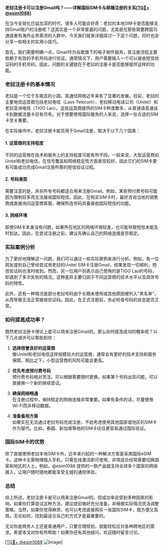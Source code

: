 **老挝注册卡可以注册Gmail吗？——详解国际SIM卡与邮箱注册的关系[[TG💪+ @esim1088](https://t.me/s/esim1088)]**

在当今全球化日益加深的时代，很多人可能会好奇：老挝的本地SIM卡是否能够支持Gmail账户的注册呢？这其实是一个非常普遍的问题，尤其是在那些需要跨国沟通或者有海外业务需求的人群中。今天我们就来详细探讨一下这个问题，同时也会分享一些相关的实用小技巧。

首先，我们需要明确一点，Gmail作为谷歌旗下的电子邮件服务，其注册流程主要依赖于有效的手机号码进行验证。通常情况下，用户需要输入一个可以接收短信验证码的手机号码。因此，问题的关键就在于老挝的注册卡是否能够提供这样的功能。

### 老挝注册卡的基本情况

老挝是一个位于东南亚的小国，其通信网络近年来有了显著的发展。目前，老挝的主要电信运营商包括老挝电信（Laos Telecom）、老挝移动电话公司（Unitel）和老挝亚洲电信（TIGO Lao）。这些运营商提供的SIM卡种类繁多，从普通语音通话卡到数据流量卡应有尽有。对于想要使用国际服务的人来说，选择一张合适的SIM卡至关重要。

在实际操作中，老挝注册卡能否用于Gmail注册，取决于以下几个因素：

#### 1. **运营商的支持程度**
   不同的运营商在技术和服务上的支持程度可能有所不同。一般来说，大型运营商如Unitel和老挝电信，在信号覆盖和网络稳定性方面表现较好，因此它们的SIM卡更有可能成功完成Gmail注册所需的短信验证过程。

#### 2. **号码类型**
   需要注意的是，并非所有号码都适合用来注册Gmail。例如，某些预付费号码可能因为限制较多而无法接收国际短信。因此，在购买SIM卡时，最好咨询当地的销售商或直接询问运营商客服，确保所选号码具备接收国际短信的功能。

#### 3. **网络环境**
   即使SIM卡本身没有问题，如果所在地区的网络环境较差，也可能导致短信未能及时到达。因此，在尝试注册之前，建议先确认自己的网络连接是否稳定。

### 实际案例分析

为了更好地理解这一问题，我们可以通过一些实际案例来进行分析。例如，有一位网友提到自己曾经尝试用老挝的Unitel SIM卡注册Gmail，结果发现一切顺利，短信验证码也准时收到。然而，另一位用户则表示自己使用的是TIGO Lao的号码，却遇到了多次失败的情况。这种差异主要归因于不同运营商的技术水平以及具体号码的特性。

此外，还有一种情况是部分老挝号码由于长期未使用或其他原因被列入“黑名单”，从而导致无法正常接收验证码。因此，在正式注册前，务必检查号码的状态是否正常。

### 如何提高成功率？

既然老挝注册卡理论上是可以用来注册Gmail的，那么如何提高成功的概率呢？以下几点或许可以帮助到你：

1. **选择信誉良好的运营商**  
   像Unitel和老挝电信这样规模较大的运营商，通常会有更好的技术支持和服务保障。相比之下，小型运营商的风险可能会更高。

2. **优先考虑预付费号码**  
   预付费号码相对灵活，可以根据需要随时更换。如果某个号码出现问题，可以直接换一个新的继续尝试。

3. **确保网络畅通**  
   在注册过程中，保持稳定的网络连接非常重要。如果有条件的话，尽量使用Wi-Fi而非移动数据。

4. **准备备用方案**  
   如果实在无法通过老挝号码完成注册，不妨考虑使用其他国家或地区的SIM卡作为替代。比如，泰国、新加坡等地的SIM卡往往更容易通过国际验证。

### 国际SIM卡的优势

除了直接使用老挝本地SIM卡外，近年来兴起的一种解决方案是采用国际eSIM卡。这种卡无需物理插入手机，只需在线激活即可使用，非常适合经常需要切换国家和地区的人士。例如，@esim1088 提供的一款产品就支持全球多个国家的网络接入，让用户随时随地都能享受无缝的通信体验。

### 总结

综上所述，老挝注册卡是可以用来注册Gmail的，但成功率会受到多种因素的影响。如果你打算尝试这种方法，建议提前做好充分准备，并根据实际情况灵活调整策略。当然，如果你觉得麻烦，也可以考虑直接购买一张国际SIM卡，既方便又高效。无论如何，找到最适合自己的方式才是最重要的。

无论你是商务人士还是普通用户，只要合理规划，就能轻松应对各种跨地区的需求。希望本文对你有所帮助！如果你还有其他疑问，欢迎随时留言讨论。

[[TG💪+ @esim1088](https://t.me/s/esim1088) ![Image](https://i.postimg.cc/4NQfJmqS/Snipaste-2025-05-13-00-14-12.png)]